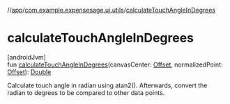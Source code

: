 //[app](../../index.md)/[com.example.expensesage.ui.utils](index.md)/[calculateTouchAngleInDegrees](calculate-touch-angle-in-degrees.md)

# calculateTouchAngleInDegrees

[androidJvm]\
fun [calculateTouchAngleInDegrees](calculate-touch-angle-in-degrees.md)(canvasCenter: [Offset](https://developer.android.com/reference/kotlin/androidx/compose/ui/geometry/Offset.html), normalizedPoint: [Offset](https://developer.android.com/reference/kotlin/androidx/compose/ui/geometry/Offset.html)): [Double](https://kotlinlang.org/api/latest/jvm/stdlib/kotlin/-double/index.html)

Calculate touch angle in radian using atan2(). Afterwards, convert the radian to degrees to be compared to other data points.
